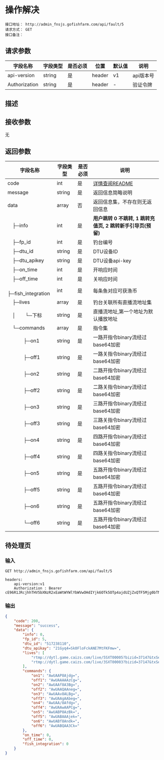 # 操作解决
```
接口地址： http://admin_fnsjs.gofishfarm.com/api/fault/5
请求方式： GET
接口备注：
```
## 请求参数

| 字段名称 | 字段类型 | 是否必须 | 位置 | 默认值 | 说明 |
|    -    |    -    |    -    |  -   |   -   |  -   |
| api-version | string | 是 | header | v1 | api版本号 |
| Authorization | string | 是 | header | - | 验证令牌 |

## 描述

## 接收参数
无

## 返回参数

| 字段名称 | 字段类型 | 是否必须 | 说明 |
|    -    |    -    |    -    |   -   |
| code | int | 是 | [详情查阅README](https://github.com/waitforu/docs/blob/master/README.md#%E9%83%A8%E5%88%86%E8%BF%94%E5%9B%9E%E4%BF%A1%E6%81%AFcode%E8%A1%A8) |
| message | string | 是 | 返回信息简略说明 |
| data | array | 否 | 返回信息集，不存在则无返回信息 |
|　├─info | int | 是 | **用户跳转 0 不跳转, 1 跳转充值页, 2 跳转新手引导页(预留)** |
|　├─fp_id | int | 是 | 钓台编号 |
|　├─dtu_id | string | 是 | DTU设备ID |
|　├─dtu_apikey | string | 是 | DTU设备api-key |
|　├─on_time | int | 是 | 开响应时间 |
|　├─off_time | int | 是 | 关响应时间 |
|　├─fish_integration | int | 是 | 每条鱼对应可获渔币 |
|　├─lives | array | 是 | 钓台关联所有直播流地址集 |
|　│　　└─下标 | string | 是 | 直播流地址,第一个地址为默认播放地址 |
|　└─commands | array | 是 | 指令集 |
|　 　　├─on1| string | 是 | 一路开指令binary流经过base64加密 |
|　 　　├─off1 | string | 是 | 一路关指令binary流经过base64加密 |
|　 　　├─on2| string | 是 | 二路开指令binary流经过base64加密 |
|　 　　├─off2 | string | 是 | 二路关指令binary流经过base64加密 |
|　 　　├─on3| string | 是 | 三路开指令binary流经过base64加密 |
|　 　　├─off3 | string | 是 | 三路关指令binary流经过base64加密 |
|　 　　├─on4| string | 是 | 四路开指令binary流经过base64加密 |
|　 　　├─off4 | string | 是 | 四路关指令binary流经过base64加密 |
|　 　　├─on5| string | 是 | 五路开指令binary流经过base64加密 |
|　 　　├─off5 | string | 是 | 五路开指令binary流经过base64加密 |
|　 　　├─on6| string | 是 | 五路开指令binary流经过base64加密 |
|　 　　└─off6 | string | 是 | 五路开指令binary流经过base64加密 |

## 待处理页
### 输入
```
GET http://admin_fnsjs.gofishfarm.com/api/fault/5

headers:
	api-version:v1
	Authorization : Bearer cE96R1JRcjhhTHV5bXNzR2xEaWtWYWlYbWVwOHdIYjk6OTk5OTp4ajdUZjZxQTF5Mjg0bTNYb2FSTDlVSlNLclpkenVPZw==
```

### 输出
```json
{
    "code": 200,
    "message": "success",
    "data": {
        "info": 0,
        "fp_id": 5,
        "dtu_id": "517238110",
        "dtu_apikay": "21Gyq4=Sk0FloFckANE7MtFKFmw=",
        "lives": [
            "rtmp://dytl.game.caizs.com/live/5SXT00005?bizid=37147&txSecret=08cc216a98b7f8ab94fde68f6b7b5b69&txTime=5C763D49",
            "rtmp://dytl.game.caizs.com/live/3SXT00003?bizid=37147&txSecret=76b6a43e54dca9f9883fb1a438b6fded&txTime=5C763D49"
        ],
        "commands": {
            "on1": "AwUAAP8Ajdg=",
            "off1": "AwUAAAAAzCg=",
            "on2": "AwUAAf8A3Bg=",
            "off2": "AwUAAQAAneg=",
            "on3": "AwUAAv8ALBg=",
            "off3": "AwUAAgAAbeg=",
            "on4": "AwUAA/8Afdg=",
            "off4": "AwUAAwAAPCg=",
            "on5": "AwUABP8AzBk=",
            "off5": "AwUABAAAjek=",
            "on6": "AwUABf8Andk=",
            "off6": "AwUABQAA3Ck="
        },
        "on_time": 0,
        "off_time": 0,
        "fish_integration": 0
    }
}
```
